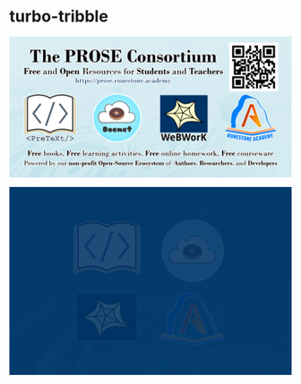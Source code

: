# turbo-tribble

![banner for prose consortium](prose-consortium-banner.png)

![background for prose consortium](prose-consortium-backdrop.png)
